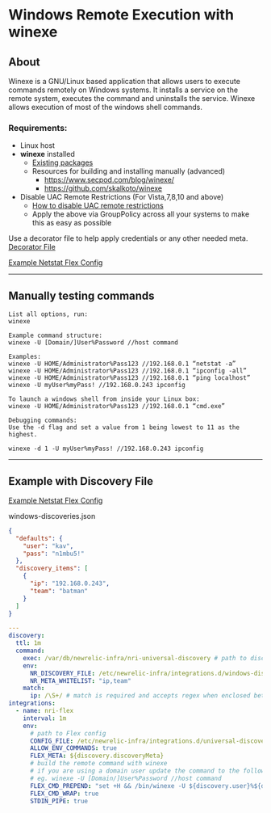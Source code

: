 # Windows Remote Execution with <b>winexe</b>

## About

Winexe is a GNU/Linux based application that allows users to execute commands remotely on Windows systems. It installs a service on the remote system, executes the command and uninstalls the service. Winexe allows execution of most of the windows shell commands.

### Requirements:

- Linux host
- <b>winexe</b> installed
  - [Existing packages](https://software.opensuse.org/download/package?package=winexe&project=home%3Auibmz%3Awinexe)
  - Resources for building and installing manually (advanced)
    - https://www.secpod.com/blog/winexe/
    - https://github.com/skalkoto/winexe
- Disable UAC Remote Restrictions (For Vista,7,8,10 and above)
  - [How to disable UAC remote restrictions](https://docs.microsoft.com/en-us/troubleshoot/windows-server/windows-security/user-account-control-and-remote-restriction#how-to-disable-uac-remote-restrictions)
  - Apply the above via GroupPolicy across all your systems to make this as easy as possible

Use a decorator file to help apply credentials or any other needed meta.
[Decorator File](./decorator-file.md)

[Example Netstat Flex Config](/examples/netstat-windows.yml)

---

## Manually testing commands

```
List all options, run:
winexe

Example command structure:
winexe -U [Domain/]User%Password //host command

Examples:
winexe -U HOME/Administrator%Pass123 //192.168.0.1 “netstat -a”
winexe -U HOME/Administrator%Pass123 //192.168.0.1 “ipconfig -all”
winexe -U HOME/Administrator%Pass123 //192.168.0.1 “ping localhost”
winexe -U myUser%myPass! //192.168.0.243 ipconfig

To launch a windows shell from inside your Linux box:
winexe -U HOME/Administrator%Pass123 //192.168.0.1 “cmd.exe”

Debugging commands:
Use the -d flag and set a value from 1 being lowest to 11 as the highest.

winexe -d 1 -U myUser%myPass! //192.168.0.243 ipconfig
```

---

## Example with Discovery File

[Example Netstat Flex Config](/examples/netstat-windows.yml)

windows-discoveries.json

```json
{
  "defaults": {
    "user": "kav",
    "pass": "n1mbu5!"
  },
  "discovery_items": [
    {
      "ip": "192.168.0.243",
      "team": "batman"
    }
  ]
}
```

```yaml
---
discovery:
  ttl: 1m
  command:
    exec: /var/db/newrelic-infra/nri-universal-discovery # path to discovery binary
    env:
      NR_DISCOVERY_FILE: /etc/newrelic-infra/integrations.d/windows-discovery-file.json
      NR_META_WHITELIST: "ip,team"
    match:
      ip: /\S+/ # match is required and accepts regex when enclosed between forward slashes eg. /<regex>/
integrations:
  - name: nri-flex
    interval: 1m
    env:
      # path to Flex config
      CONFIG_FILE: /etc/newrelic-infra/integrations.d/universal-discovery-sub-configs/netstat-windows.yml
      ALLOW_ENV_COMMANDS: true
      FLEX_META: ${discovery.discoveryMeta}
      # build the remote command with winexe
      # if you are using a domain user update the command to the following format instead
      # eg. winexe -U [Domain/]User%Password //host command
      FLEX_CMD_PREPEND: "set +H && /bin/winexe -U ${discovery.user}%${discovery.pass} //${discovery.ip} "
      FLEX_CMD_WRAP: true
      STDIN_PIPE: true
```

